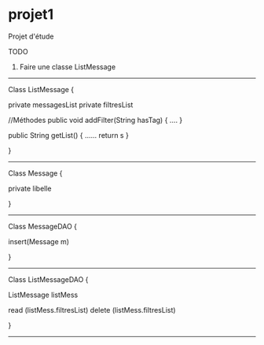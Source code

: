 # projet1
Projet d'étude

TODO

1. Faire une classe ListMessage

************************************
Class ListMessage {

  private messagesList <Message list>
  private filtresList <String list>


  //Méthodes
  public void addFilter(String hasTag) {
    ....
  }

  public String getList() {
    ......
    return s
  }

}
************************************
Class Message {

  private libelle <String>


}

************************************
Class MessageDAO {


insert(Message m)


}
************************************
Class ListMessageDAO {

ListMessage listMess

read (listMess.filtresList)
delete (listMess.filtresList)

}
************************************
